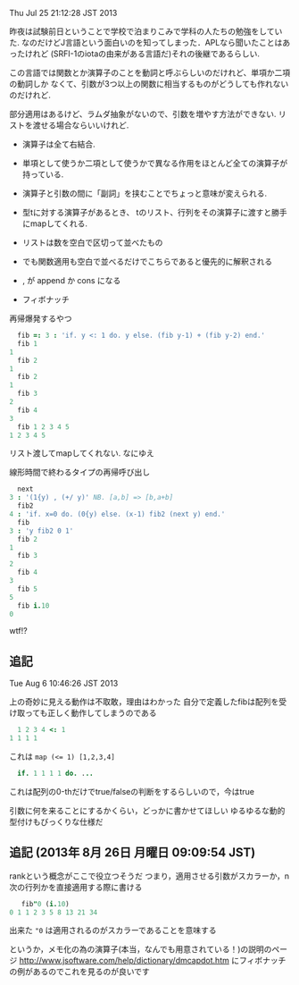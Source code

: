 Thu Jul 25 21:12:28 JST 2013

昨夜は試験前日ということで学校で泊まりこみで学科の人たちの勉強をしていた.
なのだけどJ言語という面白いのを知ってしまった．APLなら聞いたことはあったけれど
(SRFI-1のiotaの由来がある言語だ)それの後継であるらしい.

この言語では関数とか演算子のことを動詞と呼ぶらしいのだけれど、単項か二項の動詞しか
なくて、引数が3つ以上の関数に相当するものがどうしても作れないのだけれど.

部分適用はあるけど、ラムダ抽象がないので、引数を増やす方法ができない.
リストを渡せる場合ならいいけれど.

* 演算子は全て右結合.
* 単項として使うか二項として使うかで異なる作用をほとんど全ての演算子が持っている.
* 演算子と引数の間に「副詞」を挟むことでちょっと意味が変えられる.
* 型tに対する演算子があるとき、 tのリスト、行列をその演算子に渡すと勝手にmapしてくれる.
* リストは数を空白で区切って並べたもの
* でも関数適用も空白で並べるだけでこちらであると優先的に解釈される
* , が append か cons になる

* フィボナッチ

再帰爆発するやつ
```j
  fib =: 3 : 'if. y <: 1 do. y else. (fib y-1) + (fib y-2) end.'
  fib 1
1
  fib 2
1
  fib 2
1
  fib 3
2
  fib 4
3
  fib 1 2 3 4 5
1 2 3 4 5
```

リスト渡してmapしてくれない. なにゆえ

線形時間で終わるタイプの再帰呼び出し

```j
  next
3 : '(1{y) , (+/ y)' NB. [a,b] => [b,a+b]
  fib2
4 : 'if. x=0 do. (0{y) else. (x-1) fib2 (next y) end.'
  fib
3 : 'y fib2 0 1'
  fib 2
1
  fib 3
2
  fib 4
3
  fib 5
5
  fib i.10
0
```
wtf!?

追記
---
Tue Aug  6 10:46:26 JST 2013

上の奇妙に見える動作は不取敢，理由はわかった
自分で定義したfibは配列を受け取っても正しく動作してしまうのである

```j
  1 2 3 4 <: 1
1 1 1 1
```

これは `map (<= 1) [1,2,3,4]`

```j
  if. 1 1 1 1 do. ...
```

これは配列の0-thだけでtrue/falseの判断をするらしいので，今はtrue

引数に何を来ることにするかくらい，どっかに書かせてほしい
ゆるゆるな動的型付けもびっくりな仕様だ

追記 (2013年  8月 26日 月曜日 09:09:54 JST)
---
rankという概念がここで役立つそうだ
つまり，適用させる引数がスカラーか，n次の行列かを直接適用する際に書ける

```j
   fib"0 (i.10)
0 1 1 2 3 5 8 13 21 34
```

出来た
`"0` は適用されるのがスカラーであることを意味する

というか，メモ化の為の演算子(本当，なんでも用意されている！)の説明のページ
http://www.jsoftware.com/help/dictionary/dmcapdot.htm
にフィボナッチの例があるのでこれを見るのが良いです
